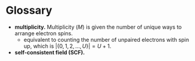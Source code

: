 # Glossary

- **multiplicity.** Multiplicity ($M$) is given the number of unique ways to arrange electron spins.
  - equivalent to counting the number of unpaired electrons with spin up, which is $|\{0, 1, 2, ..., U\}| = U + 1$.
- **self-consistent field (SCF).**
